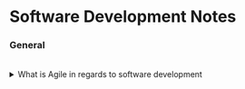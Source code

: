 # Software Development Notes

### General

<br>

<details>
    <summary>What is Agile in regards to software development</summary>
    <hr>
    <p>
        <h5>
            <b>Summary:</b>
        </h5>
        Agile is a structured and iterative approach to project management and product development. It recognizes the volatility of product development, and provides a methodology for self-organizing teams to respond to change without going off the rails.
    </p>
    <br>
    <p>
        <h5>
            <b>More Information:</b>
        </h5>
        <h6>
            *Reference: <a href="https://www.atlassian.com/agile/kanban/kanban-vs-scrum">Atlassian</a>
        </h6>
    </p>
    <p>
        When it comes to implementing Agile and DevOps, <b>kanban</b> and <b>scrum</b> provide different ways to do so.
    </P>
</details>